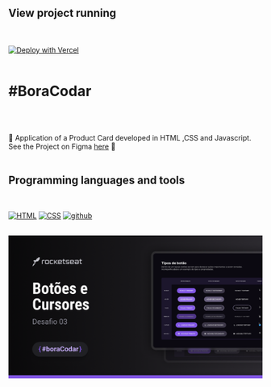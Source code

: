 ## View project running 
  
 <br /><br /> [![Deploy with Vercel](https://vercel.com/button)]()<br /><br />
 
# #BoraCodar

<br /><br />

:rocket:	Application of a Product Card developed in HTML ,CSS and Javascript. See the Project on Figma [here](https://www.figma.com/community/file/1197534710257750520) :rocket:	<br /><br />

</div> 

## Programming languages and tools
<br />
<p align="left">
  <a href="https://github.com/Zwiicker?tab=repositories&q=&type=&language=html&sort="><img src="https://img.shields.io/badge/HTML5-E34F26?style=for-the-badge&logo=html5&logoColor=white" alt="HTML"/></a>
  <a href="https://github.com/Zwiicker?tab=repositories&q=&type=&language=css&sort="><img src="https://img.shields.io/badge/CSS-239120?&style=for-the-badge&logo=css3&logoColor=white" alt="CSS"/></a>
  <a href="https://github.com/"><img src="https://img.shields.io/badge/GitHub-100000?style=for-the-badge&logo=github&logoColor=white" alt="github"/>
<br /><br />

</p>


<img src="desafio03.png" />
